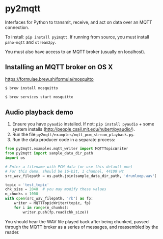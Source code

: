 # py2mqtt
Interfaces for Python to transmit, receive, and act on data over an MQTT connection.

To install:	```pip install py2mqtt```.
If running from source, you must install `paho-mqtt` and `stream2py`.

You must also have access to an MQTT broker (usually on localhost).

## Installing an MQTT broker on OS X

https://formulae.brew.sh/formula/mosquitto

```bash
$ brew install mosquitto

$ brew services start mosquitto
```

## Audio playback demo

1. Ensure you have `pyaudio` installed. If not: `pip install pyaudio` + some system installs (http://people.csail.mit.edu/hubert/pyaudio/). 
2. Run the file `py2mqtt/examples/mqtt_pcm_stream_playback.py`.
3. Run the data producer code in a separate process:

```python
from py2mqtt.examples.mqtt_writer import MQTTTopicWriter
from py2mqtt import sample_data_dir_path
import os

# Enter a filename with PCM data (or use this default one)
# For this demo, should be 16-bit, 1 channel, 44100 Hz
src_wav_filepath = os.path.join(sample_data_dir_path, 'drumloop.wav')

topic = 'test_topic'
chk_size = 2048  # you may modify these values
n_chunks = 1000
with open(src_wav_filepath, 'rb') as fp:
    writer = MQTTTopicWriter(topic, fp)
    for i in range(n_chunks):
        writer.push(fp.read(chk_size))
```

You should hear the WAV file played back after being chunked, passed through the MQTT broker as a series of messages, and reassembled by the reader.
